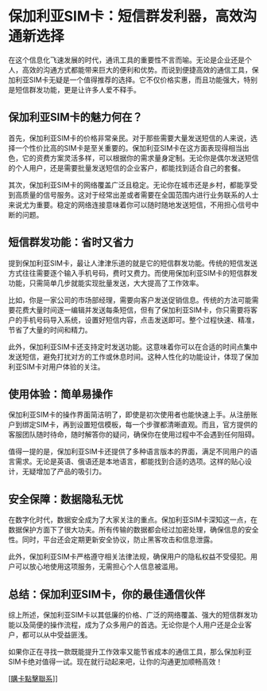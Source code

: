 # 保加利亚SIM卡：短信群发利器，高效沟通新选择

在这个信息化飞速发展的时代，通讯工具的重要性不言而喻。无论是企业还是个人，高效的沟通方式都能带来巨大的便利和优势。而说到便捷高效的通信工具，保加利亚SIM卡无疑是一个值得推荐的选择。它不仅价格实惠，而且功能强大，特别是短信群发功能，更是让许多人爱不释手。

## 保加利亚SIM卡的魅力何在？

首先，保加利亚SIM卡的价格非常亲民。对于那些需要大量发送短信的人来说，选择一个性价比高的SIM卡是至关重要的。保加利亚SIM卡在这方面表现得相当出色，它的资费方案灵活多样，可以根据你的需求量身定制。无论你是偶尔发送短信的个人用户，还是需要批量发送短信的企业客户，都能找到适合自己的套餐。

其次，保加利亚SIM卡的网络覆盖广泛且稳定。无论你在城市还是乡村，都能享受到高质量的信号服务。这对于经常出差或者需要在全国范围内进行业务联系的人士来说尤为重要。稳定的网络连接意味着你可以随时随地发送短信，不用担心信号中断的问题。

## 短信群发功能：省时又省力

提到保加利亚SIM卡，最让人津津乐道的就是它的短信群发功能。传统的短信发送方式往往需要逐个输入手机号码，费时又费力。而使用保加利亚SIM卡的短信群发功能，只需简单几步就能实现批量发送，大大提高了工作效率。

比如，你是一家公司的市场部经理，需要向客户发送促销信息。传统的方法可能需要花费大量时间逐一编辑并发送每条短信，但有了保加利亚SIM卡，你只需要将客户的手机号码导入系统，设置好短信内容，点击发送即可。整个过程快速、精准，节省了大量的时间和精力。

此外，保加利亚SIM卡还支持定时发送功能。这意味着你可以在合适的时间点集中发送短信，避免打扰对方的工作或休息时间。这种人性化的功能设计，体现了保加利亚SIM卡对用户体验的关注。

## 使用体验：简单易操作

保加利亚SIM卡的操作界面简洁明了，即使是初次使用者也能快速上手。从注册账户到绑定SIM卡，再到设置短信模板，每一个步骤都清晰直观。而且，官方提供的客服团队随时待命，随时解答你的疑问，确保你在使用过程中不会遇到任何阻碍。

值得一提的是，保加利亚SIM卡还提供了多种语言版本的界面，满足不同用户的语言需求。无论是英语、俄语还是本地语言，都能找到合适的选项。这样的贴心设计，无疑增加了产品的吸引力。

## 安全保障：数据隐私无忧

在数字化时代，数据安全成为了大家关注的重点。保加利亚SIM卡深知这一点，在数据保护方面下了很大功夫。所有传输的数据都会经过加密处理，确保信息的安全性。同时，平台还会定期更新安全协议，防止黑客攻击和信息泄露。

此外，保加利亚SIM卡严格遵守相关法律法规，确保用户的隐私权益不受侵犯。用户可以放心地使用这项服务，无需担心个人信息被滥用。

## 总结：保加利亚SIM卡，你的最佳通信伙伴

综上所述，保加利亚SIM卡以其低廉的价格、广泛的网络覆盖、强大的短信群发功能以及简便的操作流程，成为了众多用户的首选。无论你是个人用户还是企业客户，都可以从中受益匪浅。

如果你正在寻找一款既能提升工作效率又能节省成本的通信工具，那么保加利亚SIM卡绝对值得一试。现在就行动起来吧，让你的沟通更加顺畅高效！

[[購卡點擊聯系](https://t.me/s/esim1088)]]